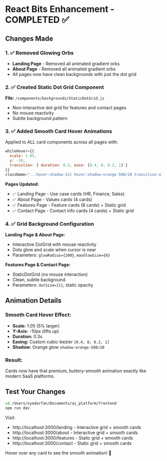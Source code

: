 # React Bits Enhancement - COMPLETED ✅

## Changes Made

### 1. ✅ Removed Glowing Orbs
- **Landing Page** - Removed all animated gradient orbs
- **About Page** - Removed all animated gradient orbs
- All pages now have clean backgrounds with just the dot grid

### 2. ✅ Created Static Dot Grid Component
**File:** `/components/backgrounds/StaticDotGrid.js`
- Non-interactive dot grid for features and contact pages
- No mouse reactivity
- Subtle background pattern

### 3. ✅ Added Smooth Card Hover Animations

Applied to ALL card components across all pages with:
```jsx
whileHover={{ 
  scale: 1.05, 
  y: -10,
  transition: { duration: 0.3, ease: [0.4, 0, 0.2, 1] }
}}
className="...hover:shadow-2xl hover:shadow-orange-500/20 transition-all duration-300 cursor-pointer"
```

**Pages Updated:**
- ✅ Landing Page - Use case cards (HR, Finance, Sales)
- ✅ About Page - Values cards (4 cards)
- ✅ Features Page - Feature cards (8 cards) + Static grid
- ✅ Contact Page - Contact info cards (4 cards) + Static grid

### 4. ✅ Grid Background Configuration

**Landing Page & About Page:**
- Interactive DotGrid with mouse reactivity
- Dots glow and scale when cursor is near
- Parameters: `glowRadius={200}`, `maxGlowSize={6}`

**Features Page & Contact Page:**
- StaticDotGrid (no mouse interaction)
- Clean, subtle background
- Parameters: `dotSize={1}`, static opacity

## Animation Details

### Smooth Card Hover Effect:
- **Scale:** 1.05 (5% larger)
- **Y-Axis:** -10px (lifts up)
- **Duration:** 0.3s
- **Easing:** Custom cubic-bezier `[0.4, 0, 0.2, 1]`
- **Shadow:** Orange glow `shadow-orange-500/20`

### Result:
Cards now have that premium, buttery-smooth animation exactly like modern SaaS platforms.

## Test Your Changes

```bash
cd /Users/syedarfan/Documents/ai_platform/frontend
npm run dev
```

Visit:
- http://localhost:3000/landing - Interactive grid + smooth cards
- http://localhost:3000/about - Interactive grid + smooth cards
- http://localhost:3000/features - Static grid + smooth cards
- http://localhost:3000/contact - Static grid + smooth cards

Hover over any card to see the smooth animation! 🎯
